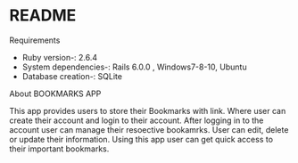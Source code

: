 # README

Requirements
* Ruby version-: 2.6.4
* System dependencies-: Rails 6.0.0 , Windows7-8-10, Ubuntu 
* Database creation-: SQLite

About BOOKMARKS APP

  This app provides users to store their Bookmarks with link. Where user can create their account and login to their account. After logging in to the account user can manage their resoective bookamrks. User can edit, delete or update their information. Using this app user can get quick access to their important bookmarks.
